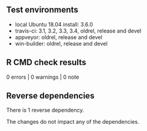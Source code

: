 ## Test environments
* local Ubuntu 18.04 install: 3.6.0
* travis-ci: 3.1, 3.2, 3.3, 3.4, oldrel, release and devel
* appveyor: oldrel, release and devel
* win-builder: oldrel, release and devel

## R CMD check results

0 errors | 0 warnings | 0 note

## Reverse dependencies

There is 1 reverse dependency. 

The changes do not impact any of the dependencies.
